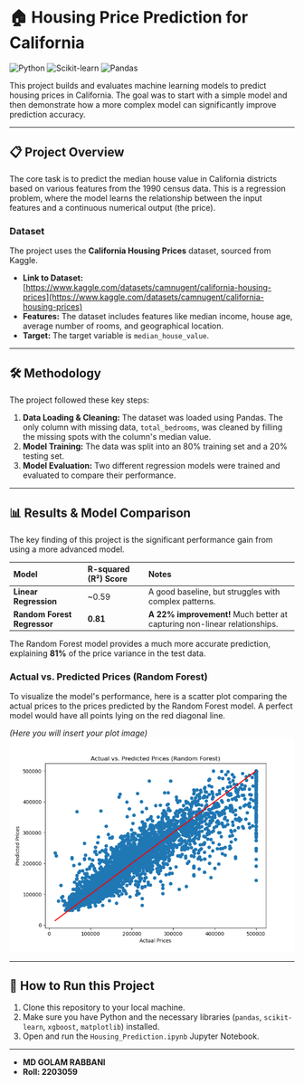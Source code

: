 # 🏠 Housing Price Prediction for California

![Python](https://img.shields.io/badge/Python-3.8%2B-blue?logo=python) ![Scikit-learn](https://img.shields.io/badge/scikit--learn-1.0%2B-orange?logo=scikit-learn) ![Pandas](https://img.shields.io/badge/Pandas-1.3%2B-lightgrey?logo=pandas)

This project builds and evaluates machine learning models to predict housing prices in California. The goal was to start with a simple model and then demonstrate how a more complex model can significantly improve prediction accuracy.

---

## 📋 Project Overview

The core task is to predict the median house value in California districts based on various features from the 1990 census data. This is a regression problem, where the model learns the relationship between the input features and a continuous numerical output (the price).

### Dataset

The project uses the **California Housing Prices** dataset, sourced from Kaggle.
* **Link to Dataset:** [https://www.kaggle.com/datasets/camnugent/california-housing-prices](https://www.kaggle.com/datasets/camnugent/california-housing-prices)
* **Features:** The dataset includes features like median income, house age, average number of rooms, and geographical location.
* **Target:** The target variable is `median_house_value`.

---

## 🛠️ Methodology

The project followed these key steps:
1.  **Data Loading & Cleaning:** The dataset was loaded using Pandas. The only column with missing data, `total_bedrooms`, was cleaned by filling the missing spots with the column's median value.
2.  **Model Training:** The data was split into an 80% training set and a 20% testing set.
3.  **Model Evaluation:** Two different regression models were trained and evaluated to compare their performance.

---

## 📊 Results & Model Comparison

The key finding of this project is the significant performance gain from using a more advanced model.

| Model | R-squared (R²) Score | Notes |
| :--- | :--- | :--- |
| **Linear Regression** | ~0.59 | A good baseline, but struggles with complex patterns. |
| **Random Forest Regressor**| **0.81** | **A 22% improvement!** Much better at capturing non-linear relationships. |

The Random Forest model provides a much more accurate prediction, explaining **81%** of the price variance in the test data.

### Actual vs. Predicted Prices (Random Forest)

To visualize the model's performance, here is a scatter plot comparing the actual prices to the prices predicted by the Random Forest model. A perfect model would have all points lying on the red diagonal line.

*(Here you will insert your plot image)*
![Actual vs Predicted Prices Plot](plot.png)

---

## 🚀 How to Run this Project

1.  Clone this repository to your local machine.
2.  Make sure you have Python and the necessary libraries (`pandas`, `scikit-learn`, `xgboost`, `matplotlib`) installed.
3.  Open and run the `Housing_Prediction.ipynb` Jupyter Notebook.

---



* **MD GOLAM RABBANI**
* **Roll: 2203059**
